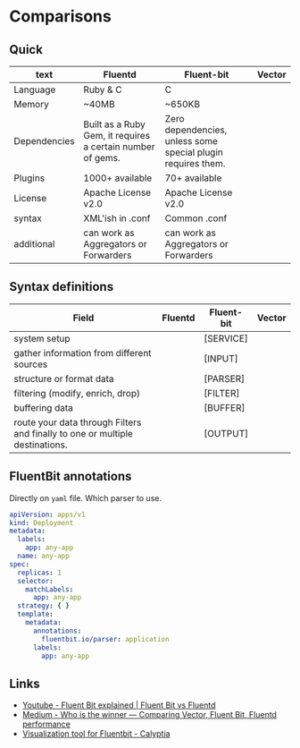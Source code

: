 # Comparisons

## Quick

| text         | Fluentd                                                    | Fluent-bit                                                   | Vector |
|--------------|------------------------------------------------------------|--------------------------------------------------------------|--------|
| Language     | Ruby & C                                                   | C                                                            |        |
| Memory       | ~40MB                                                      | ~650KB                                                       |        |
| Dependencies | Built as a Ruby Gem, it requires a certain number of gems. | Zero dependencies, unless some special plugin requires them. |        |
| Plugins      | 1000+ available                                            | 70+ available                                                |        |
| License      | Apache License v2.0                                        | Apache License v2.0                                          |        |
| syntax       | XML'ish in .conf                                           | Common .conf                                                 |        |
| additional   | can work as Aggregators or Forwarders                      | can work as Aggregators or Forwarders                        |        |

## Syntax definitions

| Field                                                                        | Fluentd           | Fluent-bit | Vector |
|------------------------------------------------------------------------------|-------------------|------------|--------|
| system setup                                                                 | <system></system> | [SERVICE]  |        |
| gather information from different sources                                    | <source></source> | [INPUT]    |        |
| structure or format  data                                                    | <format></format> | [PARSER]   |        |
| filtering (modify, enrich, drop)                                             | <filter></filter> | [FILTER]   |        |
| buffering data                                                               | <buffer></buffer> | [BUFFER]   |        |
| route your data through Filters and finally to one or multiple destinations. | <match></match>   | [OUTPUT]   |        |

## FluentBit annotations
Directly on `yaml` file. Which parser to use.

```yaml
apiVersion: apps/v1
kind: Deployment
metadata:
  labels:
    app: any-app
  name: any-app
spec:
  replicas: 1
  selector:
    matchLabels:
      app: any-app
  strategy: { }
  template:
    metadata:
      annotations:
        fluentbit.io/parser: application
      labels:
        app: any-app
```

## Links
- [Youtube - Fluent Bit explained | Fluent Bit vs Fluentd](https://youtu.be/B2IS-XS-cc0?t=510)
- [Medium - Who is the winner — Comparing Vector, Fluent Bit, Fluentd performance](https://medium.com/ibm-cloud/log-collectors-performance-benchmarking-8c5218a08fea)
- [Visualization tool for Fluentbit - Calyptia](https://calyptia.com/)
